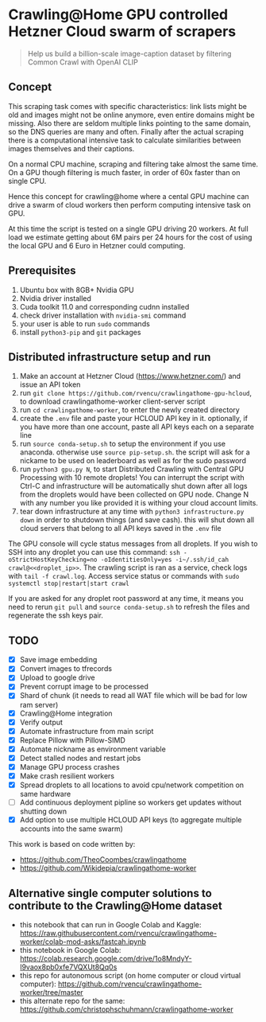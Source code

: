 # Crawling@Home GPU controlled Hetzner Cloud swarm of scrapers

> Help us build a billion-scale image-caption dataset by filtering Common Crawl with OpenAI CLIP

## Concept
This scraping task comes with specific characteristics: link lists might be old and images might not be online anymore, even entire domains might be missing. Also there are seldom multiple links pointing to the same domain, so the DNS queries are many and often. Finally after the actual scraping there is a computational intensive task to calculate similarities between images themselves and their captions.

On a normal CPU machine, scraping and filtering take almost the same time. On a GPU though filtering is much faster, in order of 60x faster than on single CPU.

Hence this concept for crawling@home where a cental GPU machine can drive a swarm of cloud workers then perform computing intensive task on GPU.

At this time the script is tested on a single GPU driving 20 workers. At full load we estimate getting about 6M pairs per 24 hours for the cost of using the local GPU and 6 Euro in Hetzner could computing.

## Prerequisites
1. Ubuntu box with 8GB+ Nvidia GPU
2. Nvidia driver installed
3. Cuda toolkit 11.0 and corresponding cudnn installed
4. check driver installation with `nvidia-smi` command
5. your user is able to run `sudo` commands
6. install `python3-pip` and `git` packages
## Distributed infrastructure setup and run
1. Make an account at Hetzner Cloud (https://www.hetzner.com/) and issue an API token
2. run `git clone https://github.com/rvencu/crawlingathome-gpu-hcloud`, to download crawlingathome-worker client-server script
3. run `cd crawlingathome-worker`, to enter the newly created directory
4. create the `.env` file and paste your HCLOUD API key in it. optionally, if you have more than one account, paste all API keys each on a separate line
5. run `source conda-setup.sh` to setup the environment if you use anaconda. otherwise use `source pip-setup.sh`. the script will ask for a nickame to be used on leaderboard as well as for the sudo password
6. run `python3 gpu.py N`, to start Distributed Crawling with Central GPU Processing with 10 remote droplets! You can interrupt the script with Ctrl-C and infrastructure will be automatically shut down after all logs from the droplets would have been collected on GPU node. Change N with any number you like provided it is withing your cloud account limits.
7. tear down infrastructure at any time with `python3 infrastructure.py down` in order to shutdown things (and save cash). this will shut down all cloud servers that belong to all API keys saved in the `.env` file

The GPU console will cycle status messages from all droplets. If you wish to SSH into any droplet you can use this command: `ssh -oStrictHostKeyChecking=no -oIdentitiesOnly=yes -i~/.ssh/id_cah crawl@<<droplet_ip>>`. The crawling script is ran as a service, check logs with `tail -f crawl.log`. Access service status or commands with `sudo systemctl stop|restart|start crawl`

If you are asked for any droplet root password at any time, it means you need to rerun `git pull` and `source conda-setup.sh` to refresh the files and regenerate the ssh keys pair.

## TODO
- [x] Save image embedding 
- [x] Convert images to tfrecords
- [x] Upload to google drive
- [x] Prevent corrupt image to be processed
- [x] Shard of chunk (it needs to read all WAT file which will be bad for low ram server)
- [x] Crawling@Home integration
- [x] Verify output
- [X] Automate infrastructure from main script
- [X] Replace Pillow with Pillow-SIMD
- [x] Automate nickname as environment variable
- [x] Detect stalled nodes and restart jobs
- [x] Manage GPU process crashes
- [x] Make crash resilient workers
- [x] Spread droplets to all locations to avoid cpu/network competition on same hardware
- [ ] Add continuous deployment pipline so workers get updates without shutting down
- [x] Add option to use multiple HCLOUD API keys (to aggregate multiple accounts into the same swarm)

This work is based on code written by:
- https://github.com/TheoCoombes/crawlingathome
- https://github.com/Wikidepia/crawlingathome-worker

## Alternative single computer solutions to contribute to the Crawling@Home dataset
- this notebook that can run in Google Colab and Kaggle: https://raw.githubusercontent.com/rvencu/crawlingathome-worker/colab-mod-asks/fastcah.ipynb
- this notebook in Google Colab: https://colab.research.google.com/drive/1o8MndyY-l9vaox8pb0xfe7VQXUt8Qq0s
- this repo for autonomous script (on home computer or cloud virtual computer): https://github.com/rvencu/crawlingathome-worker/tree/master
- this alternate repo for the same: https://github.com/christophschuhmann/crawlingathome-worker
